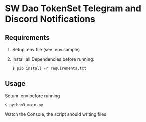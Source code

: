 


# SW Dao TokenSet Telegram and Discord Notifications
## Requirements
1. Setup .env file (see .env.sample)</li>
2. Install all Dependencies before running:

    ```
    $ pip install -r requirements.txt
    ```


## Usage
Setum .env before running

```
$ python3 main.py
```

Watch the Console, the script should writing files